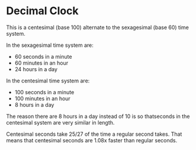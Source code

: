 # Decimal Clock

This is a centesimal (base 100) alternate to the sexagesimal (base 60) time system.

In the sexagesimal time system are:
- 60 seconds in a minute
- 60 minutes in an hour
- 24 hours in a day

In the centesimal time system are:
- 100 seconds in a minute
- 100 minutes in an hour
- 8 hours in a day

The reason there are 8 hours in a day instead of 10 is so thatseconds in the centesimal system are very similar in length.

Centesimal seconds take 25/27 of the time a regular second takes.
That means that centesimal seconds are 1.08x faster than regular seconds.